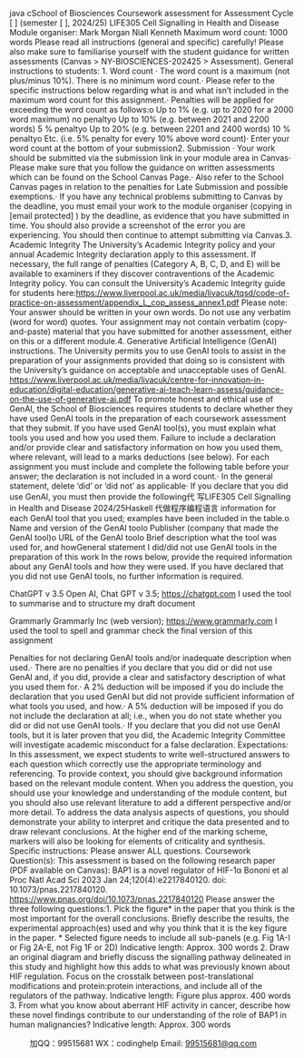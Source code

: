 java cSchool of Biosciences Coursework assessment for Assessment Cycle [ ] (semester [ ], 2024/25) 
LIFE305 Cell Signalling in Health and Disease 
Module organiser: Mark Morgan  Niall Kenneth 
Maximum word count: 1000 words 
Please read all instructions (general and specific) carefully! Please also make sure to familiarise yourself with the student guidance for written assessments (Canvas > NY-BIOSCIENCES-202425 > Assessment). 
General instructions to students: 1. Word count ·   The word count is a maximum (not plus/minus 10%). There is no minimum word count.·   Please refer to the specific instructions below regarding what is and what isn’t included in the maximum word count for this assignment.·   Penalties will be applied for exceeding the word count as follows:o   Up to 1% (e.g. up to 2020 for a 2000 word maximum)	no penaltyo   Up to 10% (e.g. between 2021 and 2200 words)		5 % penaltyo   Up to 20% (e.g. between 2201 and 2400 words)		10 % penaltyo   Etc. (i.e. 5% penalty for every 10% above word count)·   Enter your word count at the bottom of your submission2. Submission ·   Your work should be submitted via the submission link in your module area in Canvas·   Please make sure that you follow the guidance on written assessments which can be found on the School Canvas Page.·   Also refer to the School Canvas pages in relation to the penalties for Late Submission and possible exemptions.·   If you have any technical problems submitting to Canvas by the deadline, you must email your work to the module organiser (copying in [email   protected] ) by the deadline, as evidence that you have submitted in time. You should also provide a screenshot of the error you are experiencing. You should then continue to attempt submitting via Canvas.3. Academic Integrity 
The University’s Academic Integrity policy and your annual Academic Integrity declaration 
apply to this assessment. If necessary, the full range of penalties (Category A, B, C, D, and E)
will be available to examiners if they discover contraventions of the Academic Integrity
policy. You can consult the University’s Academic Integrity guide for students here:https://www.liverpool.ac.uk/media/livacuk/tqsd/code-of-practice-on-assessment/appendix_L_cop_assess_annex1.pdf Please note: Your answer should be written in your own words. Do not use any verbatim (word for word) quotes. Your assignment may not contain verbatim (copy-and-paste) material that you have submitted for another assessment, either on this or a different module.4. Generative Artificial Intelligence (GenAI) instructions.
The University permits you to use GenAI tools to assist in the preparation of your assignments provided that doing so is consistent with the University’s guidance on acceptable and unacceptable uses of GenAI.
https://www.liverpool.ac.uk/media/livacuk/centre-for-innovation-in-education/digital-education/generative-ai-teach-learn-assess/guidance-on-the-use-of-generative-ai.pdf 
To promote honest and ethical use of GenAI, the School of Biosciences requires students to declare whether they have used GenAI tools in the preparation of each coursework assessment that they submit. If you have used GenAI tool(s), you must explain what tools you used and how you used them. Failure to include a declaration and/or provide clear and satisfactory information on how you used them, where relevant, will lead to a marks deductions (see below).
For each assignment you must include and complete the following table before your answer; the declaration is not included in a word count.·   In the general statement, delete ‘did’ or ‘did not’ as applicable·   If you declare that you did use GenAI, you must then provide the following代 写LIFE305 Cell Signalling in Health and Disease 2024/25Haskell
代做程序编程语言 information for each GenAI tool that you used; examples have been included in the table.o   Name and version of the GenAI toolo   Publisher (company that made the GenAI tool)o   URL of the GenAI toolo   Brief description what the tool was used for, and howGeneral statement 
I did/did not use GenAI tools in the preparation of this work In the rows below, provide the required information about any GenAI tools and how they were used. If you have declared that you did not use GenAI tools, no further information is required. 

ChatGPT v 3.5 
Open AI, Chat GPT v 3.5; https://chatgpt.com 
I used the tool to summarise  and to structure my draft document

Grammarly 
Grammarly Inc (web version); https://www.grammarly.com 
I used the tool to spell and grammar check the final version of this assignment 


Penalties for not declaring GenAI tools and/or inadequate description when used.·   There are no penalties if you declare that you did or did not use GenAI and, if you did, provide a clear and satisfactory description of what you used them for.·   A 2% deduction will be imposed if you do include the declaration that you used GenAI but did not provide sufficient information of what tools you used, and how.·   A 5% deduction will be imposed if you do not include the declaration at all; i.e., when you do not state whether you did or did not use GenAI tools.·   If you declare that you did not use GenAI tools, but it is later proven that you did, the Academic Integrity Committee will investigate academic misconduct for a false declaration.
Expectations: 
In this assessment, we expect students to write well-structured answers to each question which correctly use the appropriate terminology and referencing. To provide context, you should give background information based on the relevant module content. When you address the question, you should use your knowledge and understanding of the module content, but you should also use relevant literature to add a different perspective and/or more detail. To address the data analysis aspects of questions, you should demonstrate your ability to interpret and critique the data presented and to draw relevant conclusions. At the higher end of the marking scheme, markers will also be looking for elements of criticality and synthesis.
Specific instructions: 
Please answer ALL questions.
Coursework Question(s): 
This assessment is based on the following research paper (PDF available on Canvas):
BAP1 is a novel regulator of HIF-1α 
Bononi et al 
Proc Natl Acad Sci 2023 Jan 24;120(4):e2217840120. doi: 10.1073/pnas.2217840120.
https://www.pnas.org/doi/10.1073/pnas.2217840120 
Please answer the three following questions:1. Pick the figure* in the paper that you think is the most important for the overall conclusions. Briefly describe the results, the experimental approach(es) used and why you think that it is the key figure in the paper.  * Selected figure needs to include all sub-panels (e.g. Fig 1A-I or Fig 2A-E, not Fig 1F or 2D) Indicative length: Approx. 300 words 2. Draw an original diagram and briefly discuss the signalling pathway delineated in this study and highlight how this adds to what was previously known about HIF regulation. Focus on the crosstalk between post-translational modifications and protein:protein interactions, and include all of the regulators of the pathway.  Indicative length: Figure plus approx. 400 words 3. From what you know about aberrant HIF activity in cancer, describe how these novel findings contribute to our understanding of the role of BAP1 in human malignancies?  Indicative length: Approx. 300 words 


         
加QQ：99515681  WX：codinghelp  Email: 99515681@qq.com
